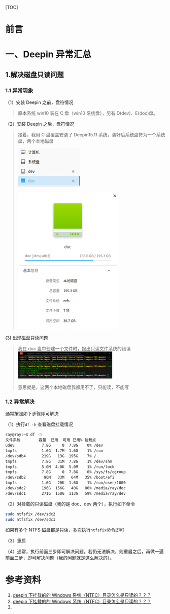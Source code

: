 [TOC]

# 前言

# 一、Deepin 异常汇总

## 1.解决磁盘只读问题

### 1.1 异常现象

（1）安装 Deepin 之前，盘符情况

> 原本系统 win10 装在 C 盘（win10 系统盘），另有 D(dev)、E(doc)盘。

（2）安装 Deepin 之后，盘符情况

> 接着，我用 C 盘覆盖安装了 Deepin15.11 系统，装好后系统盘符为一个系统 盘，两个本地磁盘
>
> ![img ](./images/forum.png)
>
> ![img](./images/forum-1567858255097.png)

(3) 出现磁盘只读问题

> 我在 doc 盘中创建一个文件时，报出只读文件系统的错误
> ![img](./images/forum-1567858294422.png)
>
> 意思就是，这两个本地磁盘我都用不了，只能读，不能写

### 1.2 异常解决

通常按照如下步骤即可解决

（1）执行`df -h` 查看磁盘挂载情况

```bash
ray@ray:~$ df -h
文件系统        容量  已用  可用 已用% 挂载点
udev            7.8G     0  7.8G    0% /dev
tmpfs           1.6G  1.7M  1.6G    1% /run
/dev/sdb4       219G   13G  195G    7% /
tmpfs           7.8G   31M  7.8G    1% /dev/shm
tmpfs           5.0M  4.0K  5.0M    1% /run/lock
tmpfs           7.8G     0  7.8G    0% /sys/fs/cgroup
/dev/sdb2        96M   33M   64M   35% /boot/efi
tmpfs           1.6G   20K  1.6G    1% /run/user/1000
/dev/sdc2       196G  156G   40G   80% /media/ray/doc
/dev/sdc1       271G  158G  113G   59% /media/ray/dev

```

（2）对挂载的只读磁盘（我的是 doc、dev 两个），执行如下命令

```bash
sudo ntfsfix /dev/sdc2
sudo ntfsfix /dev/sdc1
```

如果有多个 NTFS 磁盘都是只读，多次执行`ntfsfix`命令即可

（3）重启

（4）通常，执行前面三步即可解决问题。若仍无法解决，则重启之后，再做一遍前面三步，即可解决问题（我的问题就是这么解决的）。

# 参考资料

1. [deepin 下挂载的的 Windows 系统（NTFC）目录怎么是只读的？？？](https://www.cnblogs.com/yulongcode/p/11246017.html)
2. [deepin 下挂载的的 Windows 系统（NTFC）目录怎么是只读的？？？](https://bbs.deepin.org/forum.php?mod=viewthread&tid=140654)
3.
